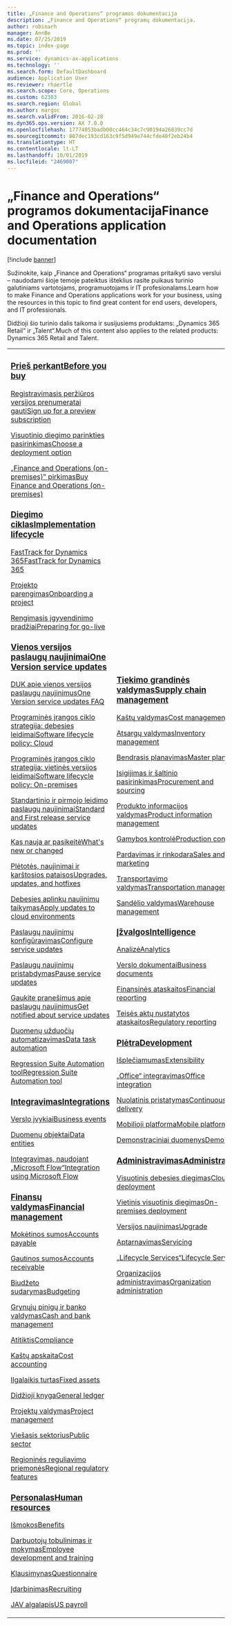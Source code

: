 ```yaml
---
title: „Finance and Operations“ programos dokumentacija
description: „Finance and Operations“ programų dokumentacija.
author: robinarh
manager: AnnBe
ms.date: 07/25/2019
ms.topic: index-page
ms.prod: ''
ms.service: dynamics-ax-applications
ms.technology: ''
ms.search.form: DefaultDashboard
audience: Application User
ms.reviewer: rhaertle
ms.search.scope: Core, Operations
ms.custom: 62303
ms.search.region: Global
ms.author: margoc
ms.search.validFrom: 2016-02-28
ms.dyn365.ops.version: AX 7.0.0
ms.openlocfilehash: 17774053badb00cc464c34c7c90194a26839cc7d
ms.sourcegitcommit: 807dec193cd163c9f5d949e744cfde40f2eb24b4
ms.translationtype: HT
ms.contentlocale: lt-LT
ms.lasthandoff: 10/01/2019
ms.locfileid: "2469007"
---
```

# <a name="finance-and-operations-application-documentation"></a><span data-ttu-id="5e51a-103">„Finance and Operations“ programos dokumentacija</span><span class="sxs-lookup"><span data-stu-id="5e51a-103">Finance and Operations application documentation</span></span>

[!include [banner](includes/banner.md)]

<span data-ttu-id="5e51a-104">Sužinokite, kaip „Finance and Operations“ programas pritaikyti savo verslui – naudodami šioje temoje pateiktus išteklius rasite puikaus turinio galutiniams vartotojams, programuotojams ir IT profesionalams.</span><span class="sxs-lookup"><span data-stu-id="5e51a-104">Learn how to make Finance and Operations applications work for your business, using the resources in this topic to find great content for end users, developers, and IT professionals.</span></span> 

<span data-ttu-id="5e51a-105">Didžioji šio turinio dalis taikoma ir susijusiems produktams: „Dynamics 365 Retail“ ir „Talent“.</span><span class="sxs-lookup"><span data-stu-id="5e51a-105">Much of this content also applies to the related products: Dynamics 365 Retail and Talent.</span></span> 

<table>
<colgroup>
<col width="33%" />
<col width="33%" />
<col width="33%" />
</colgroup>
<tbody>
<tr class="odd">
<td>
<h3><span data-ttu-id="5e51a-106"><a href="get-started/before-you-buy.md">Prieš perkant</a></span><span class="sxs-lookup"><span data-stu-id="5e51a-106"><a href="get-started/before-you-buy.md">Before you buy</a></span></span></h3>
<p><span data-ttu-id="5e51a-107"><a href="../dev-itpro/dev-tools/sign-up-preview-subscription.md">Registravimasis peržiūros versijos prenumeratai gauti</a></span><span class="sxs-lookup"><span data-stu-id="5e51a-107"><a href="../dev-itpro/dev-tools/sign-up-preview-subscription.md">Sign up for a preview subscription</a></span></span></p>
 <p><span data-ttu-id="5e51a-108"><a href="../dev-itpro/deployment/choose-deployment-type.md">Visuotinio diegimo parinkties pasirinkimas</a></span><span class="sxs-lookup"><span data-stu-id="5e51a-108"><a href="../dev-itpro/deployment/choose-deployment-type.md">Choose a deployment option</a></span></span></p>
 <p><span data-ttu-id="5e51a-109"><a href="get-started/purchase-on-premises.md">„Finance and Operations (on-premises)‟ pirkimas</a></span><span class="sxs-lookup"><span data-stu-id="5e51a-109"><a href="get-started/purchase-on-premises.md">Buy Finance and Operations (on-premises)</a></span></span></p>

<h3><span data-ttu-id="5e51a-110"><a href="imp-lifecycle/implementation-lifecycle.md">Diegimo ciklas</a></span><span class="sxs-lookup"><span data-stu-id="5e51a-110"><a href="imp-lifecycle/implementation-lifecycle.md">Implementation lifecycle</a></span></span></h3>
<p><span data-ttu-id="5e51a-111"><a href="get-started/fasttrack-dynamics-365-overview.md">FastTrack for Dynamics 365</a></span><span class="sxs-lookup"><span data-stu-id="5e51a-111"><a href="get-started/fasttrack-dynamics-365-overview.md">FastTrack for Dynamics 365</a></span></span></p>
<p><span data-ttu-id="5e51a-112"><a href="imp-lifecycle/onboard.md">Projekto parengimas</a></span><span class="sxs-lookup"><span data-stu-id="5e51a-112"><a href="imp-lifecycle/onboard.md">Onboarding a project</a></span></span></p>
<p><span data-ttu-id="5e51a-113"><a href="imp-lifecycle/prepare-go-live.md">Rengimasis įgyvendinimo pradžiai</a></span><span class="sxs-lookup"><span data-stu-id="5e51a-113"><a href="imp-lifecycle/prepare-go-live.md">Preparing for go-live</a></span></span></p>

<h3><span data-ttu-id="5e51a-114"><a href="../dev-itpro/lifecycle-services/oneversion-overview.md">Vienos versijos paslaugų naujinimai</a></span><span class="sxs-lookup"><span data-stu-id="5e51a-114"><a href="../dev-itpro/lifecycle-services/oneversion-overview.md">One Version service updates</a></span></span></h3>
<p><span data-ttu-id="5e51a-115"><a href="get-started/one-version.md">DUK apie vienos versijos paslaugų naujinimus</a></span><span class="sxs-lookup"><span data-stu-id="5e51a-115"><a href="get-started/one-version.md">One Version service updates FAQ</a></span></span></p>
<p><span data-ttu-id="5e51a-116"><a href="../dev-itpro/migration-upgrade/versions-update-policy.md">Programinės įrangos ciklo strategija: debesies leidimai</a></span><span class="sxs-lookup"><span data-stu-id="5e51a-116"><a href="../dev-itpro/migration-upgrade/versions-update-policy.md">Software lifecycle policy: Cloud</a></span></span></p>
<p><span data-ttu-id="5e51a-117"><a href="../dev-itpro/migration-upgrade/on-prem-version-update-policy.md">Programinės įrangos ciklo strategija: vietinės versijos leidimai</a></span><span class="sxs-lookup"><span data-stu-id="5e51a-117"><a href="../dev-itpro/migration-upgrade/on-prem-version-update-policy.md">Software lifecycle policy: On-premises</a></span></span></p>
<p><span data-ttu-id="5e51a-118"><a href="get-started/public-preview-releases.md">Standartinio ir pirmojo leidimo paslaugų naujinimai</a></span><span class="sxs-lookup"><span data-stu-id="5e51a-118"><a href="get-started/public-preview-releases.md">Standard and First release service updates</a></span></span></p>
<p><span data-ttu-id="5e51a-119"><a href="get-started/whats-new-changed.md">Kas nauja ar pasikeitė</a></span><span class="sxs-lookup"><span data-stu-id="5e51a-119"><a href="get-started/whats-new-changed.md">What's new or changed</a></span></span></p>
<p><span data-ttu-id="5e51a-120"><a href="../dev-itpro/migration-upgrade/upgrade-home-page.md">Plėtotės, naujinimai ir karštosios pataisos</a></span><span class="sxs-lookup"><span data-stu-id="5e51a-120"><a href="../dev-itpro/migration-upgrade/upgrade-home-page.md">Upgrades, updates, and hotfixes</a></span></span></p>
<p><span data-ttu-id="5e51a-121"><a href="../dev-itpro/deployment/apply-deployable-package-system.md">Debesies aplinkų naujinimų taikymas</a></span><span class="sxs-lookup"><span data-stu-id="5e51a-121"><a href="../dev-itpro/deployment/apply-deployable-package-system.md">Apply updates to cloud environments</a></span></span></p>
<p><span data-ttu-id="5e51a-122"><a href="../dev-itpro/lifecycle-services/configure-service-updates.md">Paslaugų naujinimų konfigūravimas</a></span><span class="sxs-lookup"><span data-stu-id="5e51a-122"><a href="../dev-itpro/lifecycle-services/configure-service-updates.md">Configure service updates</a></span></span></p>
<p><span data-ttu-id="5e51a-123"><a href="../dev-itpro/lifecycle-services/pause-service-updates.md">Paslaugų naujinimų pristabdymas</a></span><span class="sxs-lookup"><span data-stu-id="5e51a-123"><a href="../dev-itpro/lifecycle-services/pause-service-updates.md">Pause service updates</a></span></span></p>
<p><span data-ttu-id="5e51a-124"><a href="../dev-itpro/lifecycle-services/notifications-service-updates.md">Gaukite pranešimus apie paslaugų naujinimus</a></span><span class="sxs-lookup"><span data-stu-id="5e51a-124"><a href="../dev-itpro/lifecycle-services/notifications-service-updates.md">Get notified about service updates</a></span></span></p>
<p><span data-ttu-id="5e51a-125"><a href="../dev-itpro/data-entities/data-task-automation.md">Duomenų užduočių automatizavimas</a></span><span class="sxs-lookup"><span data-stu-id="5e51a-125"><a href="../dev-itpro/data-entities/data-task-automation.md">Data task automation</a></span></span></p>
<p><span data-ttu-id="5e51a-126"><a href="../dev-itpro/lifecycle-services/using-task-guides-and-bpm-to-create-user-acceptance-tests.md">Regression Suite Automation tool</a></span><span class="sxs-lookup"><span data-stu-id="5e51a-126"><a href="../dev-itpro/lifecycle-services/using-task-guides-and-bpm-to-create-user-acceptance-tests.md">Regression Suite Automation tool</a></span></span></p>

<h3><span data-ttu-id="5e51a-127"><a href="../dev-itpro/data-entities/integration-overview.md">Integravimas</a></span><span class="sxs-lookup"><span data-stu-id="5e51a-127"><a href="../dev-itpro/data-entities/integration-overview.md">Integrations</a></span></span></h3>
<p><span data-ttu-id="5e51a-128"><a href="../dev-itpro/business-events/home-page.md">Verslo įvykiai</a></span><span class="sxs-lookup"><span data-stu-id="5e51a-128"><a href="../dev-itpro/business-events/home-page.md">Business events</a></span></span></p>
<p><span data-ttu-id="5e51a-129"><a href="../dev-itpro/data-entities/data-entities.md">Duomenų objektai</a></span><span class="sxs-lookup"><span data-stu-id="5e51a-129"><a href="../dev-itpro/data-entities/data-entities.md">Data entities</a></span></span></p>
<p><span data-ttu-id="5e51a-130"><a href="../dev-itpro/data-entities/fin-ops-connector.md">Integravimas, naudojant „Microsoft Flow“</a></span><span class="sxs-lookup"><span data-stu-id="5e51a-130"><a href="../dev-itpro/data-entities/fin-ops-connector.md">Integration using Microsoft Flow</a></span></span></p>

<h3><span data-ttu-id="5e51a-131"><a href="../../finance/index.md">Finansų valdymas</a></span><span class="sxs-lookup"><span data-stu-id="5e51a-131"><a href="../../finance/index.md">Financial management</a></span></span></h3>
<p><span data-ttu-id="5e51a-132"><a href="../../finance/accounts-payable/accounts-payable.md">Mokėtinos sumos</a></span><span class="sxs-lookup"><span data-stu-id="5e51a-132"><a href="../../finance/accounts-payable/accounts-payable.md">Accounts payable</a></span></span></p>
<p><span data-ttu-id="5e51a-133"><a href="../../finance/accounts-receivable/accounts-receivable.md">Gautinos sumos</a></span><span class="sxs-lookup"><span data-stu-id="5e51a-133"><a href="../../finance/accounts-receivable/accounts-receivable.md">Accounts receivable</a></span></span></p>
<p><span data-ttu-id="5e51a-134"><a href="../../finance/budgeting/budgeting-overview.md">Biudžeto sudarymas</a></span><span class="sxs-lookup"><span data-stu-id="5e51a-134"><a href="../../finance/budgeting/budgeting-overview.md">Budgeting</a></span></span></p>
<p><span data-ttu-id="5e51a-135"><a href="../../finance/cash-bank-management/cash-bank-management.md">Grynųjų pinigų ir banko valdymas</a></span><span class="sxs-lookup"><span data-stu-id="5e51a-135"><a href="../../finance/cash-bank-management/cash-bank-management.md">Cash and bank management</a></span></span></p>
<p><span data-ttu-id="5e51a-136"><a href="../../finance/general-ledger/audit-policy-rules.md">Atitiktis</a></span><span class="sxs-lookup"><span data-stu-id="5e51a-136"><a href="../../finance/general-ledger/audit-policy-rules.md">Compliance</a></span></span></p>
<p><span data-ttu-id="5e51a-137"><a href="../../finance/cost-accounting/cost-accounting-home-page.md">Kaštų apskaita</a></span><span class="sxs-lookup"><span data-stu-id="5e51a-137"><a href="../../finance/cost-accounting/cost-accounting-home-page.md">Cost accounting</a></span></span></p>
<p><span data-ttu-id="5e51a-138"><a href="../../finance/fixed-assets/fixed-assets.md">Ilgalaikis turtas</a></span><span class="sxs-lookup"><span data-stu-id="5e51a-138"><a href="../../finance/fixed-assets/fixed-assets.md">Fixed assets</a></span></span></p>
<p><span data-ttu-id="5e51a-139"><a href="../../finance/general-ledger/general-ledger.md">Didžioji knyga</a></span><span class="sxs-lookup"><span data-stu-id="5e51a-139"><a href="../../finance/general-ledger/general-ledger.md">General ledger</a></span></span></p>
<p><span data-ttu-id="5e51a-140"><a href="../../finance/project-management/overview-project-management-accounting.md">Projektų valdymas</a></span><span class="sxs-lookup"><span data-stu-id="5e51a-140"><a href="../../finance/project-management/overview-project-management-accounting.md">Project management</a></span></span></p>
<p><span data-ttu-id="5e51a-141"><a href="../../finance/public-sector/public-sector-functionality.md">Viešasis sektorius</a></span><span class="sxs-lookup"><span data-stu-id="5e51a-141"><a href="../../finance/public-sector/public-sector-functionality.md">Public sector</a></span></span></p>
<p><span data-ttu-id="5e51a-142"><a href="../dev-itpro/lcs-solutions/country-region.md">Regioninės reguliavimo priemonės</a></span><span class="sxs-lookup"><span data-stu-id="5e51a-142"><a href="../dev-itpro/lcs-solutions/country-region.md">Regional regulatory features</a></span></span></p>

<h3><span data-ttu-id="5e51a-143"><a href="hr/hr-landing-page.md">Personalas</a></span><span class="sxs-lookup"><span data-stu-id="5e51a-143"><a href="hr/hr-landing-page.md">Human resources</a></span></span></h3>
<p><span data-ttu-id="5e51a-144"><a href="../../talent/manage-benefit-program.md">Išmokos</a></span><span class="sxs-lookup"><span data-stu-id="5e51a-144"><a href="../../talent/manage-benefit-program.md">Benefits</a></span></span></p>
<p><span data-ttu-id="5e51a-145"><a href="../../talent/performance-management-overview.md">Darbuotojų tobulinimas ir mokymas</a></span><span class="sxs-lookup"><span data-stu-id="5e51a-145"><a href="../../talent/performance-management-overview.md">Employee development and training</a></span></span></p>
<p><span data-ttu-id="5e51a-146"><a href="../../talent/questionnaires.md">Klausimynas</a></span><span class="sxs-lookup"><span data-stu-id="5e51a-146"><a href="../../talent/questionnaires.md">Questionnaire</a></span></span></p>
<p><span data-ttu-id="5e51a-147"><a href="hr/manage-recruiting-process.md">Įdarbinimas</a></span><span class="sxs-lookup"><span data-stu-id="5e51a-147"><a href="hr/manage-recruiting-process.md">Recruiting</a></span></span></p>
<p><span data-ttu-id="5e51a-148"><a href="hr/localizations/noam-usa-payroll.md">JAV algalapis</a></span><span class="sxs-lookup"><span data-stu-id="5e51a-148"><a href="hr/localizations/noam-usa-payroll.md">US payroll</a></span></span></p>

</td>
<td>
<h3><span data-ttu-id="5e51a-149"><a href="../../supply-chain/index.md">Tiekimo grandinės valdymas</a></span><span class="sxs-lookup"><span data-stu-id="5e51a-149"><a href="../../supply-chain/index.md">Supply chain management</a></span></span></h3>
<p><span data-ttu-id="5e51a-150"><a href="../../supply-chain/cost-management/costing-sheets.md">Kaštų valdymas</a></span><span class="sxs-lookup"><span data-stu-id="5e51a-150"><a href="../../supply-chain/cost-management/costing-sheets.md">Cost management</a></span></span></p>
<p><span data-ttu-id="5e51a-151"><a href="../../supply-chain/inventory/inventory-home-page.md">Atsargų valdymas</a></span><span class="sxs-lookup"><span data-stu-id="5e51a-151"><a href="../../supply-chain/inventory/inventory-home-page.md">Inventory management</a></span></span></p>
<p><span data-ttu-id="5e51a-152"><a href="../../supply-chain/master-planning/master-plans.md">Bendrasis planavimas</a></span><span class="sxs-lookup"><span data-stu-id="5e51a-152"><a href="../../supply-chain/master-planning/master-plans.md">Master planning</a></span></span></p>
<p><span data-ttu-id="5e51a-153"><a href="../../supply-chain/procurement/procurement-sourcing-overview.md">Įsigijimas ir šaltinio pasirinkimas</a></span><span class="sxs-lookup"><span data-stu-id="5e51a-153"><a href="../../supply-chain/procurement/procurement-sourcing-overview.md">Procurement and sourcing</a></span></span></p>
<p><span data-ttu-id="5e51a-154"><a href="../../supply-chain/pim/product-information.md">Produkto informacijos valdymas</a></span><span class="sxs-lookup"><span data-stu-id="5e51a-154"><a href="../../supply-chain/pim/product-information.md">Product information management</a></span></span></p>
<p><span data-ttu-id="5e51a-155"><a href="../../supply-chain/production-control/production-process-overview.md">Gamybos kontrolė</a></span><span class="sxs-lookup"><span data-stu-id="5e51a-155"><a href="../../supply-chain/production-control/production-process-overview.md">Production control</a></span></span></p>
<p><span data-ttu-id="5e51a-156"><a href="../../supply-chain/sales-marketing/overview-sales-marketing.md">Pardavimas ir rinkodara</a></span><span class="sxs-lookup"><span data-stu-id="5e51a-156"><a href="../../supply-chain/sales-marketing/overview-sales-marketing.md">Sales and marketing</a></span></span></p>
<p><span data-ttu-id="5e51a-157"><a href="../../supply-chain/transportation/transportation-management-overview.md">Transportavimo valdymas</a></span><span class="sxs-lookup"><span data-stu-id="5e51a-157"><a href="../../supply-chain/transportation/transportation-management-overview.md">Transportation management</a></span></span></p>
<p><span data-ttu-id="5e51a-158"><a href="../../supply-chain/warehousing/warehouse-configuration.md">Sandėlio valdymas</a></span><span class="sxs-lookup"><span data-stu-id="5e51a-158"><a href="../../supply-chain/warehousing/warehouse-configuration.md">Warehouse management</a></span></span></p>


<h3><span data-ttu-id="5e51a-159"><a href="../dev-itpro/analytics/bi-reporting-home-page.md">Įžvalgos</a></span><span class="sxs-lookup"><span data-stu-id="5e51a-159"><a href="../dev-itpro/analytics/bi-reporting-home-page.md">Intelligence</a></span></span></h3>
<p><span data-ttu-id="5e51a-160"><a href="../dev-itpro/analytics/analytics.md">Analizė</a></span><span class="sxs-lookup"><span data-stu-id="5e51a-160"><a href="../dev-itpro/analytics/analytics.md">Analytics</a></span></span></p>
 <p><span data-ttu-id="5e51a-161"><a href="../dev-itpro/analytics/document-reporting-services.md">Verslo dokumentai</a></span><span class="sxs-lookup"><span data-stu-id="5e51a-161"><a href="../dev-itpro/analytics/document-reporting-services.md">Business documents</a></span></span></p>
<p><span data-ttu-id="5e51a-162"><a href="../dev-itpro/analytics/financial-reporting-intro.md">Finansinės ataskaitos</a></span><span class="sxs-lookup"><span data-stu-id="5e51a-162"><a href="../dev-itpro/analytics/financial-reporting-intro.md">Financial reporting</a></span></span></p>
<p><span data-ttu-id="5e51a-163"><a href="../dev-itpro/analytics/general-electronic-reporting.md">Teisės aktų nustatytos ataskaitos</a></span><span class="sxs-lookup"><span data-stu-id="5e51a-163"><a href="../dev-itpro/analytics/general-electronic-reporting.md">Regulatory reporting</a></span></span></p>



<h3><span data-ttu-id="5e51a-164"><a href="../dev-itpro/dev-tools/developer-home-page.md">Plėtra</span><span class="sxs-lookup"><span data-stu-id="5e51a-164"><a href="../dev-itpro/dev-tools/developer-home-page.md">Development</span></span></h3>
<p><span data-ttu-id="5e51a-165"><a href="../dev-itpro/extensibility/extensibility-home-page.md">Išplečiamumas</a></span><span class="sxs-lookup"><span data-stu-id="5e51a-165"><a href="../dev-itpro/extensibility/extensibility-home-page.md">Extensibility</a></span></span></p>
<p><span data-ttu-id="5e51a-166"><a href="../dev-itpro/office-integration/office-integration.md">„Office“ integravimas</a></span><span class="sxs-lookup"><span data-stu-id="5e51a-166"><a href="../dev-itpro/office-integration/office-integration.md">Office integration</a></span></span></p>
<p><span data-ttu-id="5e51a-167"><a href="../dev-itpro/dev-tools/continuous-delivery-home-page.md">Nuolatinis pristatymas</a></span><span class="sxs-lookup"><span data-stu-id="5e51a-167"><a href="../dev-itpro/dev-tools/continuous-delivery-home-page.md">Continuous delivery</a></span></span></p>
<p><span data-ttu-id="5e51a-168"><a href="../dev-itpro/mobile-apps/platform/mobile-platform-home-page.md">Mobilioji platforma</a></span><span class="sxs-lookup"><span data-stu-id="5e51a-168"><a href="../dev-itpro/mobile-apps/platform/mobile-platform-home-page.md">Mobile platform</a></span></span></p>
<p><span data-ttu-id="5e51a-169"><a href="get-started/demo-data.md">Demonstraciniai duomenys</a></span><span class="sxs-lookup"><span data-stu-id="5e51a-169"><a href="get-started/demo-data.md">Demo data</a></span></span></p>

<h3><span data-ttu-id="5e51a-170"><a href="../dev-itpro/sysadmin/system-administration-home-page.md">Administravimas</span><span class="sxs-lookup"><span data-stu-id="5e51a-170"><a href="../dev-itpro/sysadmin/system-administration-home-page.md">Administration</span></span></h3>
<p><span data-ttu-id="5e51a-171"><a href="../dev-itpro/deployment/cloud-deployment-overview.md">Visuotinis debesies diegimas</a></span><span class="sxs-lookup"><span data-stu-id="5e51a-171"><a href="../dev-itpro/deployment/cloud-deployment-overview.md">Cloud deployment</a></span></span></p>
<p><span data-ttu-id="5e51a-172"><a href="../dev-itpro/deployment/on-premises-deployment-landing-page.md">Vietinis visuotinis diegimas</a></span><span class="sxs-lookup"><span data-stu-id="5e51a-172"><a href="../dev-itpro/deployment/on-premises-deployment-landing-page.md">On-premises deployment</a></span></span></p>
<p><span data-ttu-id="5e51a-173"><a href="../dev-itpro/migration-upgrade/upgrade-home-page.md">Versijos naujinimas</a></span><span class="sxs-lookup"><span data-stu-id="5e51a-173"><a href="../dev-itpro/migration-upgrade/upgrade-home-page.md">Upgrade</a></span></span></p>
<p><span data-ttu-id="5e51a-174"><a href="../dev-itpro/dev-tools/continuous-delivery-home-page.md#servicing">Aptarnavimas</a></span><span class="sxs-lookup"><span data-stu-id="5e51a-174"><a href="../dev-itpro/dev-tools/continuous-delivery-home-page.md#servicing">Servicing</a></span></span></p>
<p><span data-ttu-id="5e51a-175"><a href="../dev-itpro/lifecycle-services/lcs.md">„Lifecycle Services“</a></span><span class="sxs-lookup"><span data-stu-id="5e51a-175"><a href="../dev-itpro/lifecycle-services/lcs.md">Lifecycle Services</a></span></span></p>
<p><span data-ttu-id="5e51a-176"><a href="organization-administration/organization-administration-home-page.md">Organizacijos administravimas</a></span><span class="sxs-lookup"><span data-stu-id="5e51a-176"><a href="organization-administration/organization-administration-home-page.md">Organization administration</a></span></span></p>
</td>
<td>
<h3><span data-ttu-id="5e51a-177">Susiję produktai</span><span class="sxs-lookup"><span data-stu-id="5e51a-177">Related products</span></span></h3>
<h4><span data-ttu-id="5e51a-178"><a href="../../retail/index.md">Dynamics 365 Retail</a></span><span class="sxs-lookup"><span data-stu-id="5e51a-178"><a href="../../retail/index.md">Dynamics 365 Retail</a></span></span></h4>
<p><span data-ttu-id="5e51a-179"><a href="../../retail/call-center-functionality.md">Skambučių centras</span><span class="sxs-lookup"><span data-stu-id="5e51a-179"><a href="../../retail/call-center-functionality.md">Call center</span></span></p>
<p><span data-ttu-id="5e51a-180"><a href="../../retail/define-maintain-retail-channels.md">Kanalo nustatymas ir valdymas</span><span class="sxs-lookup"><span data-stu-id="5e51a-180"><a href="../../retail/define-maintain-retail-channels.md">Channel setup and management</span></span></p>
<p><span data-ttu-id="5e51a-181"><a href="../../retail/retail-peripherals-overview.md">MPOS ir „Cloud POS‟</span><span class="sxs-lookup"><span data-stu-id="5e51a-181"><a href="../../retail/retail-peripherals-overview.md">MPOS and Cloud POS</span></span></p>
<p><span data-ttu-id="5e51a-182"><a href="../../retail/dev-itpro/dev-retail-home-page.md">„Retail“ programavimas ir administravimas</span><span class="sxs-lookup"><span data-stu-id="5e51a-182"><a href="../../retail/dev-itpro/dev-retail-home-page.md">Retail developer and administration</span></span></p>

<h4><span data-ttu-id="5e51a-183"><a href="../../talent/index.yml">Dynamics 365 Talent</a></span><span class="sxs-lookup"><span data-stu-id="5e51a-183"><a href="../../talent/index.yml">Dynamics 365 Talent</a></span></span></h4>
<p><span data-ttu-id="5e51a-184"><a href="../../talent/manage-benefit-program.md">Išmokos</a></span><span class="sxs-lookup"><span data-stu-id="5e51a-184"><a href="../../talent/manage-benefit-program.md">Benefits</a></span></span></p>
<p><span data-ttu-id="5e51a-185"><a href="../../talent/performance-management-overview.md">Darbuotojų tobulinimas ir mokymas</a></span><span class="sxs-lookup"><span data-stu-id="5e51a-185"><a href="../../talent/performance-management-overview.md">Employee development and training</a></span></span></p>
<p><span data-ttu-id="5e51a-186"><a href="../../talent/questionnaires.md">Klausimynas</a></span><span class="sxs-lookup"><span data-stu-id="5e51a-186"><a href="../../talent/questionnaires.md">Questionnaire</a></span></span></p>

</td>
</tr>

</tbody>
</table>
